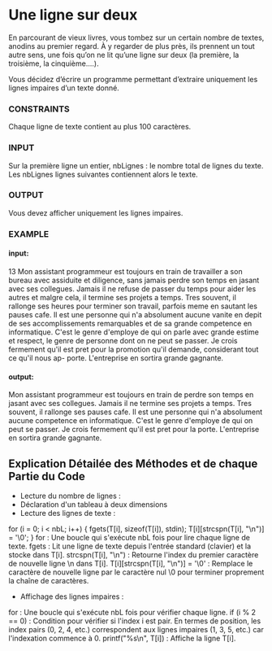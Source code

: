 # Une ligne sur deux
En parcourant de vieux livres, vous tombez sur un certain nombre de textes, anodins au premier regard. À y regarder de plus près, ils prennent un tout autre sens, une fois qu’on ne lit qu’une ligne sur deux (la première, la troisième, la cinquième....).

Vous décidez d’écrire un programme permettant d’extraire uniquement les lignes impaires d’un texte donné.

### CONSTRAINTS
Chaque ligne de texte contient au plus 100 caractères.

### INPUT
Sur la première ligne un entier, nbLignes : le nombre total de lignes du texte.
Les nbLignes lignes suivantes contiennent alors le texte.

### OUTPUT
Vous devez afficher uniquement les lignes impaires.

### EXAMPLE

#### input:
13
Mon assistant programmeur est toujours en train de
travailler a son bureau avec assiduite et diligence, sans jamais
perdre son temps en jasant avec ses collegues. Jamais il ne
refuse de passer du temps pour aider les autres et malgre cela, il
termine ses projets a temps. Tres souvent, il rallonge ses
heures pour terminer son travail, parfois meme en sautant les
pauses cafe. Il est une personne qui n'a absolument aucune
vanite en depit de ses accomplissements remarquables et de sa grande
competence en informatique. C'est le genre d'employe de qui on
parle avec grande estime et respect, le genre de personne dont on ne
peut se passer. Je crois fermement qu'il est pret pour la
promotion qu'il demande, considerant tout ce qu'il nous ap-
porte. L'entreprise en sortira grande gagnante.

#### output:
Mon assistant programmeur est toujours en train de
perdre son temps en jasant avec ses collegues. Jamais il ne
termine ses projets a temps. Tres souvent, il rallonge ses
pauses cafe. Il est une personne qui n'a absolument aucune
competence en informatique. C'est le genre d'employe de qui on
peut se passer. Je crois fermement qu'il est pret pour la
porte. L'entreprise en sortira grande gagnante.

## Explication Détailée des Méthodes et de chaque Partie du Code
* Lecture du nombre de lignes :
* Déclaration d'un tableau à deux dimensions 
* Lecture des lignes de texte :

for (i = 0; i < nbL; i++) {
    fgets(T[i], sizeof(T[i]), stdin);
    T[i][strcspn(T[i], "\n")] = '\0';
}
for : Une boucle qui s'exécute nbL fois pour lire chaque ligne de texte.
fgets : Lit une ligne de texte depuis l'entrée standard (clavier) et la stocke dans T[i].
strcspn(T[i], "\n") : Retourne l'index du premier caractère de nouvelle ligne \n dans T[i].
T[i][strcspn(T[i], "\n")] = '\0' : Remplace le caractère de nouvelle ligne par le caractère nul \0 pour terminer proprement la chaîne de caractères.
* Affichage des lignes impaires :

for : Une boucle qui s'exécute nbL fois pour vérifier chaque ligne.
if (i % 2 == 0) : Condition pour vérifier si l'index i est pair. En termes de position, les index pairs (0, 2, 4, etc.) correspondent aux lignes impaires (1, 3, 5, etc.) car l'indexation commence à 0.
printf("%s\n", T[i]) : Affiche la ligne T[i].
